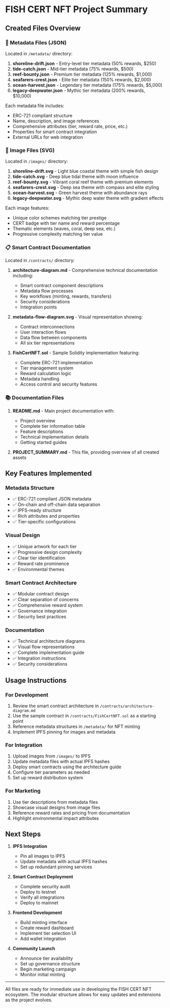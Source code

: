 # FISH CERT NFT Project Summary

## Created Files Overview

### 📁 Metadata Files (JSON)
Located in `/metadata/` directory:

1. **shoreline-drift.json** - Entry-level tier metadata (50% rewards, $250)
2. **tide-catch.json** - Mid-tier metadata (75% rewards, $500)
3. **reef-bounty.json** - Premium tier metadata (125% rewards, $1,000)
4. **seafarers-crest.json** - Elite tier metadata (150% rewards, $2,000)
5. **ocean-harvest.json** - Legendary tier metadata (175% rewards, $5,000)
6. **legacy-deepwater.json** - Mythic tier metadata (200% rewards, $10,000)

Each metadata file includes:
- ERC-721 compliant structure
- Name, description, and image references
- Comprehensive attributes (tier, reward rate, price, etc.)
- Properties for smart contract integration
- External URLs for web integration

### 🎨 Image Files (SVG)
Located in `/images/` directory:

1. **shoreline-drift.svg** - Light blue coastal theme with simple fish design
2. **tide-catch.svg** - Deep blue tidal theme with moon influence
3. **reef-bounty.svg** - Vibrant coral reef theme with premium elements
4. **seafarers-crest.svg** - Deep sea theme with compass and elite styling
5. **ocean-harvest.svg** - Green harvest theme with abundance rays
6. **legacy-deepwater.svg** - Mythic deep water theme with gradient effects

Each image features:
- Unique color schemes matching tier prestige
- CERT badge with tier name and reward percentage
- Thematic elements (waves, coral, deep sea, etc.)
- Progressive complexity matching tier value

### 📋 Smart Contract Documentation
Located in `/contracts/` directory:

1. **architecture-diagram.md** - Comprehensive technical documentation including:
   - Smart contract component descriptions
   - Metadata flow processes
   - Key workflows (minting, rewards, transfers)
   - Security considerations
   - Integration points

2. **metadata-flow-diagram.svg** - Visual representation showing:
   - Contract interconnections
   - User interaction flows
   - Data flow between components
   - All six tier representations

3. **FishCertNFT.sol** - Sample Solidity implementation featuring:
   - Complete ERC-721 implementation
   - Tier management system
   - Reward calculation logic
   - Metadata handling
   - Access control and security features

### 📚 Documentation Files

1. **README.md** - Main project documentation with:
   - Project overview
   - Complete tier information table
   - Feature descriptions
   - Technical implementation details
   - Getting started guides

2. **PROJECT_SUMMARY.md** - This file, providing overview of all created assets

## Key Features Implemented

### Metadata Structure
- ✅ ERC-721 compliant JSON metadata
- ✅ On-chain and off-chain data separation
- ✅ IPFS-ready structure
- ✅ Rich attributes and properties
- ✅ Tier-specific configurations

### Visual Design
- ✅ Unique artwork for each tier
- ✅ Progressive design complexity
- ✅ Clear tier identification
- ✅ Reward rate prominence
- ✅ Environmental themes

### Smart Contract Architecture
- ✅ Modular contract design
- ✅ Clear separation of concerns
- ✅ Comprehensive reward system
- ✅ Governance integration
- ✅ Security best practices

### Documentation
- ✅ Technical architecture diagrams
- ✅ Visual flow representations
- ✅ Complete implementation guide
- ✅ Integration instructions
- ✅ Security considerations

## Usage Instructions

### For Development
1. Review the smart contract architecture in `/contracts/architecture-diagram.md`
2. Use the sample contract in `/contracts/FishCertNFT.sol` as a starting point
3. Reference metadata structures in `/metadata/` for NFT minting
4. Implement IPFS pinning for images and metadata

### For Integration
1. Upload images from `/images/` to IPFS
2. Update metadata files with actual IPFS hashes
3. Deploy smart contracts using the architecture guide
4. Configure tier parameters as needed
5. Set up reward distribution system

### For Marketing
1. Use tier descriptions from metadata files
2. Showcase visual designs from image files
3. Reference reward rates and pricing from documentation
4. Highlight environmental impact attributes

## Next Steps

1. **IPFS Integration**
   - Pin all images to IPFS
   - Update metadata with actual IPFS hashes
   - Set up redundant pinning services

2. **Smart Contract Deployment**
   - Complete security audit
   - Deploy to testnet
   - Verify all integrations
   - Deploy to mainnet

3. **Frontend Development**
   - Build minting interface
   - Create reward dashboard
   - Implement tier selection UI
   - Add wallet integration

4. **Community Launch**
   - Announce tier availability
   - Set up governance structure
   - Begin marketing campaign
   - Monitor initial minting

---

All files are ready for immediate use in developing the FISH CERT NFT ecosystem. The modular structure allows for easy updates and extensions as the project evolves.